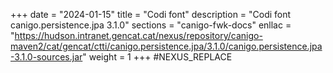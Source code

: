 +++
date        = "2024-01-15"
title       = "Codi font"
description = "Codi font canigo.persistence.jpa 3.1.0"
sections    = "canigo-fwk-docs"
enllac		= "https://hudson.intranet.gencat.cat/nexus/repository/canigo-maven2/cat/gencat/ctti/canigo.persistence.jpa/3.1.0/canigo.persistence.jpa-3.1.0-sources.jar"
weight		= 1
+++
#NEXUS_REPLACE